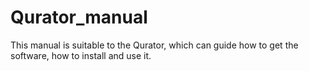 # Qurator_manual
This manual is suitable to the Qurator, which can guide how to get the software, how to install and use it.
